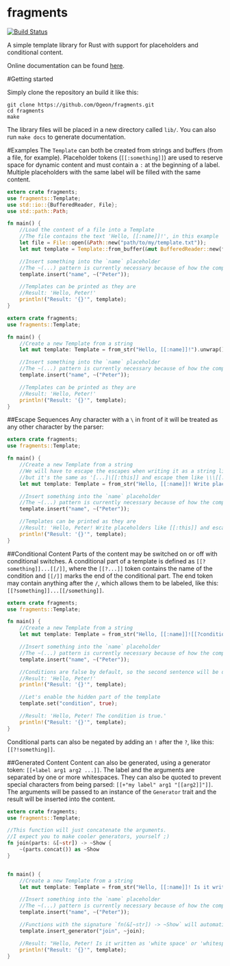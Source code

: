 fragments
=========

[![Build Status](https://travis-ci.org/Ogeon/fragments.png?branch=master)](https://travis-ci.org/Ogeon/fragments)

A simple template library for Rust with support for placeholders and conditional content.

Online documentation can be found [here](http://www.rust-ci.org/Ogeon/fragments/doc/fragments/).

#Getting started

Simply clone the repository an build it like this:

```shell
git clone https://github.com/Ogeon/fragments.git
cd fragments
make
```

The library files will be placed in a new directory called `lib/`. You can also run `make docs` to generate documentation.

#Examples
The `Template` can both be created from strings and buffers (from a file, for example).
Placeholder tokens (`[[:something]]`) are used to reserve space for dynamic content and
must contain a `:` at the beginning of a label. Multiple placeholders with the same label
will be filled with the same content.

```rust
extern crate fragments;
use fragments::Template;
use std::io::{BufferedReader, File};
use std::path::Path;

fn main() {
	//Load the content of a file into a Template
	//The file contains the text 'Hello, [[:name]]!', in this example
	let file = File::open(&Path::new("path/to/my/template.txt"));
	let mut template = Template::from_buffer(&mut BufferedReader::new(file));

	//Insert something into the `name` placeholder
	//The ~(...) pattern is currently necessary because of how the compiler handles ~str
	template.insert("name", ~("Peter"));

	//Templates can be printed as they are
	//Result: 'Hello, Peter!'
	println!("Result: '{}'", template);
}
```

```rust
extern crate fragments;
use fragments::Template;

fn main() {
	//Create a new Template from a string
	let mut template: Template = from_str("Hello, [[:name]]!").unwrap();

	//Insert something into the `name` placeholder
	//The ~(...) pattern is currently necessary because of how the compiler handles ~str
	template.insert("name", ~("Peter"));

	//Templates can be printed as they are
	//Result: 'Hello, Peter!'
	println!("Result: '{}'", template);
}
```

##Escape Sequences
Any character with a `\` in front of it will be treated as any other character by the parser:
```rust
extern crate fragments;
use fragments::Template;

fn main() {
	//Create a new Template from a string
	//We will have to escape the escapes when writing it as a string literal,
	//but it's the same as '[...]\[[:this]] and escape them like \\\[[:this]][...]'
	let mut template: Template = from_str("Hello, [[:name]]! Write placeholders like \\[[:this]] and escape them like \\\\\\[[:this]]").unwrap();

	//Insert something into the `name` placeholder
	//The ~(...) pattern is currently necessary because of how the compiler handles ~str
	template.insert("name", ~("Peter"));

	//Templates can be printed as they are
	//Result: 'Hello, Peter! Write placeholders like [[:this]] and escape them like \[[:this]]'
	println!("Result: '{}'", template);
}
```

##Conditional Content
Parts of the content may be switched on or off with conditional switches.
A conditional part of a template is defined as `[[?something]]...[[/]]`, where the
`[[?...]]` token contains the name of the condition and `[[/]]` marks the end
of the conditional part. The end token may contain anything after the `/`,
which allows them to be labeled, like this: `[[?something]]...[[/something]]`.

```rust
extern crate fragments;
use fragments::Template;

fn main() {
	//Create a new Template from a string
	let mut template: Template = from_str("Hello, [[:name]]![[?condition]] The condition is true.[[/condition]]").unwrap();

	//Insert something into the `name` placeholder
	//The ~(...) pattern is currently necessary because of how the compiler handles ~str
	template.insert("name", ~("Peter"));

	//Conditions are false by default, so the second sentence will be disabled
	//Result: 'Hello, Peter!'
	println!("Result: '{}'", template);

	//Let's enable the hidden part of the template
	template.set("condition", true);

	//Result: 'Hello, Peter! The condition is true.'
	println!("Result: '{}'", template);
}
```

Conditional parts can also be negated by adding an `!` after the `?`, like this: `[[?!something]]`.

##Generated Content
Content can also be generated, using a generator token: `[[+label arg1 arg2 ...]]`. The label and the arguments are
separated by one or more whitespaces. They can also be quoted to prevent special characters from being parsed:
`[[+"my label" arg1 "[[arg2]]"]]`. The arguments will be passed to an instance of the `Generator` trait and the
result will be inserted into the content.

```rust
extern crate fragments;
use fragments::Template;

//This function will just concatenate the arguments.
//I expect you to make cooler generators, yourself ;)
fn join(parts: &[~str]) -> ~Show {
	~(parts.concat()) as ~Show
}


fn main() {
	//Create a new Template from a string
	let mut template: Template = from_str("Hello, [[:name]]! Is it written as 'white space' or '[[+join white space]]'?").unwrap();

	//Insert something into the `name` placeholder
	//The ~(...) pattern is currently necessary because of how the compiler handles ~str
	template.insert("name", ~("Peter"));

	//Functions with the signature `fn(&[~str]) -> ~Show` will automatically implement the `Generator` trait
	template.insert_generator("join", ~join);

	//Result: "Hello, Peter! Is it written as 'white space' or 'whitespace'?"
	println!("Result: '{}'", template);
}
```
